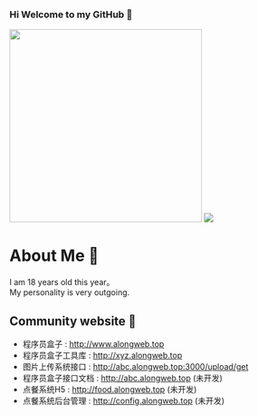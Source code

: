 ### Hi Welcome to my GitHub 👋

<img height="340px" src = "https://github.com/YangWenLong123/YangWenLong123/assets/37095223/94e42824-dfa0-49c1-8809-e6875a993202" >

<!-- Here are some ideas to get you started:

- 🔭 I’m currently working on ...
- 🌱 I’m currently learning ...
- 👯 I’m looking to collaborate on ...
- 🤔 I’m looking for help with ...
- 💬 Ask me about ...
- 📫 How to reach me: ...
- 😄 Pronouns: ...
- ⚡ Fun fact: ... -->

<img src = "https://vkceyugu.cdn.bspapp.com/VKCEYUGU-24a8791b-4615-4dfa-af84-73c65b54fbac/650bd502-9f67-4358-a254-ee389026455d.gif" >

# About Me 👿

I am 18 years old this year。  
My personality is very outgoing.

## Community website 👻
- 程序员盒子 : http://www.alongweb.top
- 程序员盒子工具库 : http://xyz.alongweb.top
- 图片上传系统接口 : http://abc.alongweb.top:3000/upload/get
- 程序员盒子接口文档 : http://abc.alongweb.top (未开发)
- 点餐系统H5 : http://food.alongweb.top (未开发)
- 点餐系统后台管理 : http://config.alongweb.top (未开发)
